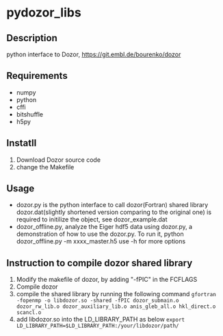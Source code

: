 # pydozor_libs

## Description
python interface to Dozor, https://git.embl.de/bourenko/dozor

## Requirements
- numpy
- python
- cffi
- bitshuffle
- h5py

## Instatll
1. Download Dozor source code
2. change the Makefile 

## Usage
- dozor.py is the python interface to call dozor(Fortran) shared library
  dozor.dat(slightly shortened version comparing to the original one) is required to initilize the object, see dozor_example.dat
- dozor_offline.py, analyze the Eiger hdf5 data using dozor.py, a demonstration of how to use the dozor.py. To run it,
  python dozor_offline.py -m xxxx_master.h5
  use -h for more options

## Instruction to compile dozor shared library
1. Modify the makefile of dozor, by adding "-fPIC" in the FCFLAGS
2. Compile dozor
3. compile the shared library by running the following command
   `gfortran -fopenmp -o libdozor.so -shared -fPIC dozor_submain.o dozor_rw_lib.o dozor_auxiliary_lib.o anis_gleb_all.o hkl_direct.o scancl.o`
4. add libdozor.so into the LD_LIBRARY_PATH as below
   `export LD_LIBRARY_PATH=$LD_LIBRARY_PATH:/your/libdozor/path/`
